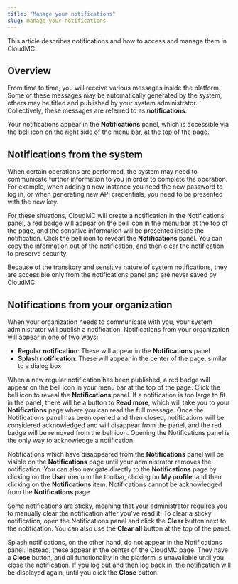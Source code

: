 ```yaml
---
title: "Manage your notifications"
slug: manage-your-notifications
---
```



This article describes notifications and how to access and manage them in CloudMC.

## Overview

From time to time, you will receive various messages inside the platform. Some of these messages may be automatically generated by the system, others may be titled and published by your system administrator. Collectively, these messages are referred to as **notifications**.

Your notifications appear in the **Notifications** panel, which is accessible via the bell icon on the right side of the menu bar, at the top of the page.

## Notifications from the system

When certain operations are performed, the system may need to communicate further information to you in order to complete the operation. For example, when adding a new instance you need the new password to log in, or when generating new API credentials, you need to be presented with the new key.

For these situations, CloudMC will create a notification in the Notifications panel, a red badge will appear on the bell icon in the menu bar at the top of the page, and the sensitive information will be presented inside the notification. Click the bell icon to revearl the **Notifications** panel. You can copy the information out of the notification, and then clear the notification to preserve security.

Because of the transitory and sensitive nature of system notifications, they are accessible only from the notifications panel and are never saved by CloudMC.

## Notifications from your organization

When your organization needs to communicate with you, your system administrator will publish a notification. Notifications from your organization will appear in one of two ways:

-   **Regular notification**: These will appear in the **Notifications** panel
-   **Splash notification**: These will appear in the center of the page, similar to a dialog box

When a new regular notification has been published, a red badge will appear on the bell icon in your menu bar at the top of the page. Click the bell icon to reveal the **Notifications** panel. If a notification is too large to fit in the panel, there will be a button to **Read more**, which will take you to your **Notifications** page where you can read the full message. Once the Notifications panel has been opened and then closed, notifications will be considered acknowledged and will disappear from the panel, and the red badge will be removed from the bell icon. Opening the Notifications panel is the only way to acknowledge a notification.

Notifications which have disappeared from the **Notifications** panel will be visible on the **Notifications** page until your administrator removes the notification. You can also navigate directly to the **Notifications** page by clicking on the **User** menu in the toolbar, clicking on **My profile**, and then clicking on the **Notifications** item. Notifications cannot be acknowledged from the **Notifications** page.

Some notifications are sticky, meaning that your administrator requires you to manually clear the notification after you've read it. To clear a sticky notification, open the Notifications panel and click the **Clear** button next to the notification. You can also use the **Clear all** button at the top of the panel.

Splash notifications, on the other hand, do not appear in the Notifications panel. Instead, these appear in the center of the CloudMC page. They have a **Close** button, and all functionality in the platform is unavailable until you close the notification. If you log out and then log back in, the notification will be displayed again, until you click the **Close** button.

